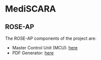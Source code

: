 # MediSCARA


## ROSE-AP

The ROSE-AP components of the project are:
- Master Control Unit (MCU): [here](https://github.com/ppuska/mediscara.mcu)
- PDF Generator: [here]()
